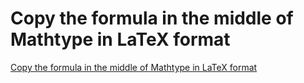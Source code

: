 # Copy the formula in the middle of Mathtype in LaTeX format
[Copy the formula in the middle of Mathtype in LaTeX format](https://aiwithcloud.com/2022/09/19/copy_the_formula_in_the_middle_of_mathtype_in_latex_format/)
